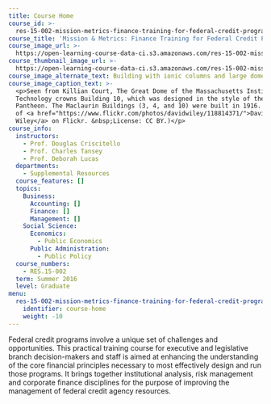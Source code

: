 ```yaml
---
title: Course Home
course_id: >-
  res-15-002-mission-metrics-finance-training-for-federal-credit-program-professionals-summer-2016
course_title: 'Mission & Metrics: Finance Training for Federal Credit Program Professionals'
course_image_url: >-
  https://open-learning-course-data-ci.s3.amazonaws.com/res-15-002-mission-metrics-finance-training-for-federal-credit-program-professionals-summer-2016/fae8027142b3a1e4fe8652f19fc47b1b_res-15-002sum16.jpg
course_thumbnail_image_url: >-
  https://open-learning-course-data-ci.s3.amazonaws.com/res-15-002-mission-metrics-finance-training-for-federal-credit-program-professionals-summer-2016/a2966d295e0cc778dd0dc279fcf51c48_res-15-002sum16-th.jpg
course_image_alternate_text: Building with ionic columns and large dome shown from a grassy courtyard.
course_image_caption_text: >-
  <p>Seen from Killian Court, The Great Dome of the Massachusetts Institute of
  Technology crowns Building 10, which was designed in the style of the
  Pantheon. The Maclaurin Buildings (3, 4, and 10) were built in 1916. (Courtesy
  of <a href="https://www.flickr.com/photos/davidwiley/118814371/">David
  Wiley</a> on Flickr. &nbsp;License: CC BY.)</p>
course_info:
  instructors:
    - Prof. Douglas Criscitello
    - Prof. Charles Tansey
    - Prof. Deborah Lucas
  departments:
    - Supplemental Resources
  course_features: []
  topics:
    Business:
      Accounting: []
      Finance: []
      Management: []
    Social Science:
      Economics:
        - Public Economics
      Public Administration:
        - Public Policy
  course_numbers:
    - RES.15-002
  term: Summer 2016
  level: Graduate
menu:
  res-15-002-mission-metrics-finance-training-for-federal-credit-program-professionals-summer-2016:
    identifier: course-home
    weight: -10
---
```

Federal credit programs involve a unique set of challenges and opportunities. This practical training course for executive and legislative branch decision-makers and staff is aimed at enhancing the understanding of the core financial principles necessary to most effectively design and run those programs. It brings together institutional analysis, risk management and corporate finance disciplines for the purpose of improving the management of federal credit agency resources.
